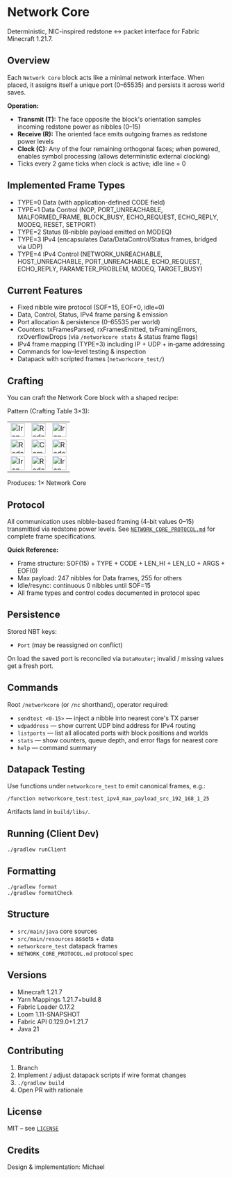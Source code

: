 # Network Core

Deterministic, NIC-inspired redstone ↔ packet interface for Fabric Minecraft 1.21.7.

## Overview

Each `Network Core` block acts like a minimal network interface. When placed, it assigns itself a unique port (0–65535) and persists it across world saves.

**Operation:**

- **Transmit (T):** The face opposite the block's orientation samples incoming redstone power as nibbles (0–15)
- **Receive (R):** The oriented face emits outgoing frames as redstone power levels
- **Clock (C):** Any of the four remaining orthogonal faces; when powered, enables symbol processing (allows deterministic external clocking)
- Ticks every 2 game ticks when clock is active; idle line = 0

## Implemented Frame Types

- TYPE=0 Data (with application-defined CODE field)
- TYPE=1 Data Control (NOP, PORT_UNREACHABLE, MALFORMED_FRAME, BLOCK_BUSY, ECHO_REQUEST, ECHO_REPLY, MODEQ, RESET, SETPORT)
- TYPE=2 Status (8‑nibble payload emitted on MODEQ)
- TYPE=3 IPv4 (encapsulates Data/DataControl/Status frames, bridged via UDP)
- TYPE=4 IPv4 Control (NETWORK_UNREACHABLE, HOST_UNREACHABLE, PORT_UNREACHABLE, ECHO_REQUEST, ECHO_REPLY, PARAMETER_PROBLEM, MODEQ, TARGET_BUSY)

## Current Features

- Fixed nibble wire protocol (SOF=15, EOF=0, idle=0)
- Data, Control, Status, IPv4 frame parsing & emission
- Port allocation & persistence (0–65535 per world)
- Counters: txFramesParsed, rxFramesEmitted, txFramingErrors, rxOverflowDrops (via `/networkcore stats` & status frame flags)
- IPv4 frame mapping (TYPE=3) including IP + UDP + in‑game addressing
- Commands for low-level testing & inspection
- Datapack with scripted frames (`networkcore_test/`)

## Crafting

You can craft the Network Core block with a shaped recipe:

Pattern (Crafting Table 3×3):

|  |  |  |
| --- | --- | --- |
| <img src="https://minecraft.wiki/images/Invicon_Iron_Ingot.png" alt="Iron Ingot" width="32" /> | <img src="https://minecraft.wiki/images/Invicon_Redstone.png" alt="Redstone Dust" width="32" /> | <img src="https://minecraft.wiki/images/Invicon_Iron_Ingot.png" alt="Iron Ingot" width="32" /> |
| <img src="https://minecraft.wiki/images/Invicon_Redstone.png" alt="Redstone Dust" width="32" /> | <img src="https://minecraft.wiki/images/Invicon_Redstone_Comparator.png" alt="Comparator" width="32" /> | <img src="https://minecraft.wiki/images/Invicon_Redstone.png" alt="Redstone Dust" width="32" /> |
| <img src="https://minecraft.wiki/images/Invicon_Iron_Ingot.png" alt="Iron Ingot" width="32" /> | <img src="https://minecraft.wiki/images/Invicon_Redstone.png" alt="Redstone Dust" width="32" /> | <img src="https://minecraft.wiki/images/Invicon_Iron_Ingot.png" alt="Iron Ingot" width="32" /> |

Produces: 1× Network Core

## Protocol

All communication uses nibble-based framing (4-bit values 0–15) transmitted via redstone power levels. See [`NETWORK_CORE_PROTOCOL.md`](NETWORK_CORE_PROTOCOL.md) for complete frame specifications.

**Quick Reference:**

- Frame structure: SOF(15) + TYPE + CODE + LEN_HI + LEN_LO + ARGS + EOF(0)
- Max payload: 247 nibbles for Data frames, 255 for others
- Idle/resync: continuous 0 nibbles until SOF=15
- All frame types and control codes documented in protocol spec

## Persistence

Stored NBT keys:

- `Port` (may be reassigned on conflict)

On load the saved port is reconciled via `DataRouter`; invalid / missing values get a fresh port.

## Commands

Root `/networkcore` (or `/nc` shorthand), operator required:

- `sendtest <0-15>` — inject a nibble into nearest core's TX parser
- `udpaddress` — show current UDP bind address for IPv4 routing
- `listports` — list all allocated ports with block positions and worlds
- `stats` — show counters, queue depth, and error flags for nearest core
- `help` — command summary

## Datapack Testing

Use functions under `networkcore_test` to emit canonical frames, e.g.:

```
/function networkcore_test:test_ipv4_max_payload_src_192_168_1_25
```

Artifacts land in `build/libs/`.

## Running (Client Dev)

```
./gradlew runClient
```

## Formatting

```
./gradlew format
./gradlew formatCheck
```

## Structure

- `src/main/java` core sources
- `src/main/resources` assets + data
- `networkcore_test` datapack frames
- `NETWORK_CORE_PROTOCOL.md` protocol spec

## Versions

- Minecraft 1.21.7
- Yarn Mappings 1.21.7+build.8
- Fabric Loader 0.17.2
- Loom 1.11-SNAPSHOT
- Fabric API 0.129.0+1.21.7
- Java 21

## Contributing

1. Branch
2. Implement / adjust datapack scripts if wire format changes
3. `./gradlew build`
4. Open PR with rationale

## License

MIT – see [`LICENSE`](LICENSE)

## Credits

Design & implementation: Michael
